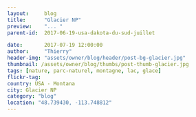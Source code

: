 ```yaml
---
layout:     blog
title:      "Glacier NP"
preview:    "... "
parent-id:  2017-06-19-usa-dakota-du-sud-juillet

date:       2017-07-19 12:00:00
author:     "Thierry"
header-img: "assets/owner/blog/header/post-bg-glacier.jpg"
thumbnail: /assets/owner/blog/thumbs/post-thumb-glacier.jpg
tags: [nature, parc-naturel, montagne, lac, glace]
flickr-tag: 
country: USA - Montana
city: Glacier NP
category: "blog"
location: "48.739430, -113.748812"
---
```


